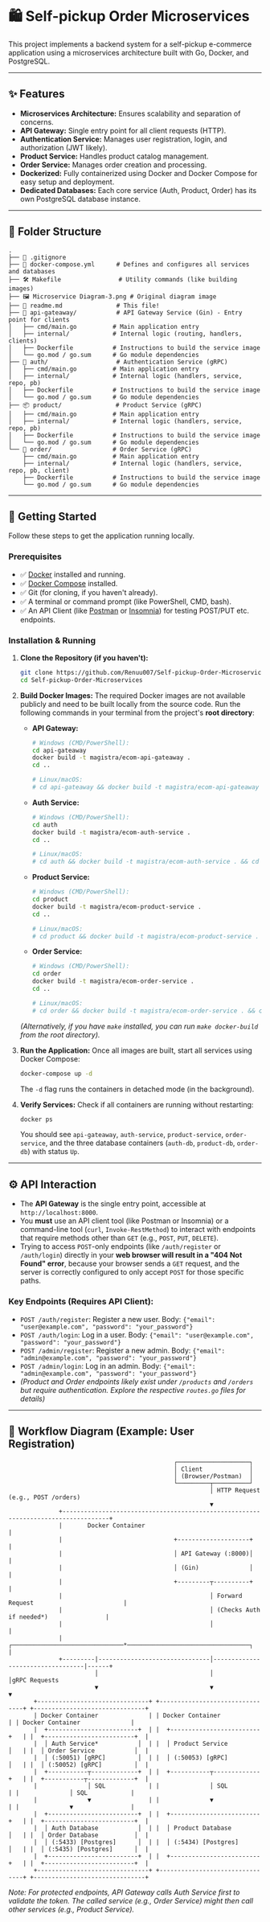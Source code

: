 # 🛍️ Self-pickup Order Microservices

This project implements a backend system for a self-pickup e-commerce application using a microservices architecture built with Go, Docker, and PostgreSQL.

---

## ✨ Features

*   **Microservices Architecture:** Ensures scalability and separation of concerns.
*   **API Gateway:** Single entry point for all client requests (HTTP).
*   **Authentication Service:** Manages user registration, login, and authorization (JWT likely).
*   **Product Service:** Handles product catalog management.
*   **Order Service:** Manages order creation and processing.
*   **Dockerized:** Fully containerized using Docker and Docker Compose for easy setup and deployment.
*   **Dedicated Databases:** Each core service (Auth, Product, Order) has its own PostgreSQL database instance.

---

## 📂 Folder Structure

```
.
├── 📄 .gitignore
├── 🐳 docker-compose.yml      # Defines and configures all services and databases
├── 🛠️ Makefile                # Utility commands (like building images)
├── 🖼️ Microservice Diagram-3.png # Original diagram image
├── 📝 readme.md               # This file!
├── 🚪 api-gateaway/           # API Gateway Service (Gin) - Entry point for clients
│   ├── cmd/main.go          # Main application entry
│   ├── internal/            # Internal logic (routing, handlers, clients)
│   ├── Dockerfile           # Instructions to build the service image
│   └── go.mod / go.sum      # Go module dependencies
├── 🔑 auth/                   # Authentication Service (gRPC)
│   ├── cmd/main.go          # Main application entry
│   ├── internal/            # Internal logic (handlers, service, repo, pb)
│   ├── Dockerfile           # Instructions to build the service image
│   └── go.mod / go.sum      # Go module dependencies
├── 📦 product/               # Product Service (gRPC)
│   ├── cmd/main.go          # Main application entry
│   ├── internal/            # Internal logic (handlers, service, repo, pb)
│   ├── Dockerfile           # Instructions to build the service image
│   └── go.mod / go.sum      # Go module dependencies
└── 🛒 order/                 # Order Service (gRPC)
    ├── cmd/main.go          # Main application entry
    ├── internal/            # Internal logic (handlers, service, repo, pb, client)
    ├── Dockerfile           # Instructions to build the service image
    └── go.mod / go.sum      # Go module dependencies
```

---

## 🚀 Getting Started

Follow these steps to get the application running locally.

### Prerequisites

*   ✅ [Docker](https://docs.docker.com/get-docker/) installed and running.
*   ✅ [Docker Compose](https://docs.docker.com/compose/install/) installed.
*   ✅ Git (for cloning, if you haven't already).
*   ✅ A terminal or command prompt (like PowerShell, CMD, bash).
*   ✅ An API Client (like [Postman](https://www.postman.com/) or [Insomnia](https://insomnia.rest/)) for testing POST/PUT etc. endpoints.

### Installation & Running

1.  **Clone the Repository (if you haven't):**
    ```bash
    git clone https://github.com/Renuu007/Self-pickup-Order-Microservices.git
    cd Self-pickup-Order-Microservices
    ```

2.  **Build Docker Images:**
    The required Docker images are not available publicly and need to be built locally from the source code. Run the following commands in your terminal from the project's **root directory**:

    *   **API Gateway:**
        ```bash
        # Windows (CMD/PowerShell):
        cd api-gateaway
        docker build -t magistra/ecom-api-gateaway .
        cd ..

        # Linux/macOS:
        # cd api-gateaway && docker build -t magistra/ecom-api-gateaway . && cd .. 
        ```
    *   **Auth Service:**
        ```bash
        # Windows (CMD/PowerShell):
        cd auth
        docker build -t magistra/ecom-auth-service .
        cd ..

        # Linux/macOS:
        # cd auth && docker build -t magistra/ecom-auth-service . && cd ..
        ```
    *   **Product Service:**
        ```bash
        # Windows (CMD/PowerShell):
        cd product
        docker build -t magistra/ecom-product-service .
        cd ..

        # Linux/macOS:
        # cd product && docker build -t magistra/ecom-product-service . && cd ..
        ```
    *   **Order Service:**
        ```bash
        # Windows (CMD/PowerShell):
        cd order
        docker build -t magistra/ecom-order-service .
        cd ..

        # Linux/macOS:
        # cd order && docker build -t magistra/ecom-order-service . && cd ..
        ```
    *(Alternatively, if you have `make` installed, you can run `make docker-build` from the root directory).*

3.  **Run the Application:**
    Once all images are built, start all services using Docker Compose:
    ```bash
    docker-compose up -d
    ```
    The `-d` flag runs the containers in detached mode (in the background).

4.  **Verify Services:**
    Check if all containers are running without restarting:
    ```bash
    docker ps
    ```
    You should see `api-gateaway`, `auth-service`, `product-service`, `order-service`, and the three database containers (`auth-db`, `product-db`, `order-db`) with status `Up`.

---

## ⚙️ API Interaction

*   The **API Gateway** is the single entry point, accessible at `http://localhost:8000`.
*   You **must** use an API client tool (like Postman or Insomnia) or a command-line tool (`curl`, `Invoke-RestMethod`) to interact with endpoints that require methods other than `GET` (e.g., `POST`, `PUT`, `DELETE`).
*   Trying to access `POST`-only endpoints (like `/auth/register` or `/auth/login`) directly in your **web browser will result in a "404 Not Found" error**, because your browser sends a `GET` request, and the server is correctly configured to only accept `POST` for those specific paths.

### Key Endpoints (Requires API Client):

*   `POST /auth/register`: Register a new user. Body: `{"email": "user@example.com", "password": "your_password"}`
*   `POST /auth/login`: Log in a user. Body: `{"email": "user@example.com", "password": "your_password"}`
*   `POST /admin/register`: Register a new admin. Body: `{"email": "admin@example.com", "password": "your_password"}`
*   `POST /admin/login`: Log in an admin. Body: `{"email": "admin@example.com", "password": "your_password"}`
*   *(Product and Order endpoints likely exist under `/products` and `/orders` but require authentication. Explore the respective `routes.go` files for details)*

---

## 🌊 Workflow Diagram (Example: User Registration)

```
                                              ┌────────────────────┐
                                              │ Client             │
                                              │ (Browser/Postman)  │
                                              └─────────┬──────────┘
                                                        │ HTTP Request (e.g., POST /orders)
                                                        ▼
              +-----------------------------------------------------------------------------------+
              |       Docker Container                                                            |
              |                               +--------------------+                              |
              |                               │ API Gateway (:8000)│                              |
              |                               │ (Gin)              │                              |
              |                               +---------┬----------+                              |
              |                                         │ Forward Request                         |
              |                                         │ (Checks Auth if needed*)                |
              |                                         │                                         |
              |         ┌───────────────────────────────*──────────────────────────────────┐      |
              +---------|-------------------------------│----------------------------------|------+
                        │                               │                                  │gRPC Requests
                        ▼                               ▼                                  ▼
       +-------------------------------+ +--------------------------------+ +-------------------------------+
       | Docker Container              | | Docker Container               | | Docker Container              |
       |  +-------------------------+  | |  +-------------------------+   | |  +-------------------------+  |
       |  │ Auth Service*           │  | |  │ Product Service         │   | |  │ Order Service           │  |
       |  │ (:50051) [gRPC]         │  | |  │ (:50053) [gRPC]         │   | |  │ (:50052) [gRPC]         │  |
       |  +-----------┬-------------+  | |  +-----------┬-------------+   | |  +-----------┬-------------+  |
       |              │ SQL            | |              │ SQL             | |              │ SQL            |
       |              ▼                | |              ▼                 | |              ▼                |
       |  +-------------------------+  | |  +-------------------------+   | |  +-------------------------+  |
       |  │ Auth Database           │  | |  │ Product Database        │   | |  │ Order Database          │  |
       |  │ (:5433) [Postgres]      │  | |  │ (:5434) [Postgres]      │   | |  │ (:5435) [Postgres]      │  |
       |  +-------------------------+  | |  +-------------------------+   | |  +-------------------------+  |
       +-------------------------------+ +--------------------------------+ +-------------------------------+

```
*Note: For protected endpoints, API Gateway calls Auth Service first to validate the token.
 The called service (e.g., Order Service) might then call other services (e.g., Product Service).*
